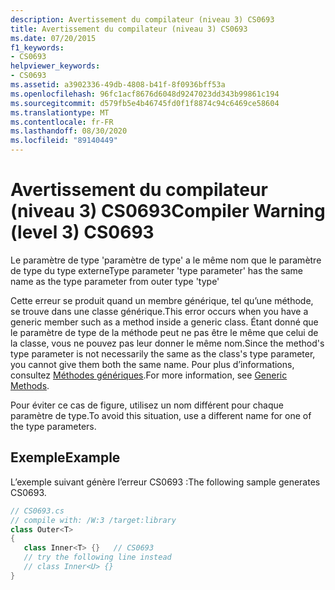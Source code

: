 ```yaml
---
description: Avertissement du compilateur (niveau 3) CS0693
title: Avertissement du compilateur (niveau 3) CS0693
ms.date: 07/20/2015
f1_keywords:
- CS0693
helpviewer_keywords:
- CS0693
ms.assetid: a3902336-49db-4808-b41f-8f0936bff53a
ms.openlocfilehash: 96fc1acf8676d6048d9247023dd343b99861c194
ms.sourcegitcommit: d579fb5e4b46745fd0f1f8874c94c6469ce58604
ms.translationtype: MT
ms.contentlocale: fr-FR
ms.lasthandoff: 08/30/2020
ms.locfileid: "89140449"
---
```

# <a name="compiler-warning-level-3-cs0693"></a><span data-ttu-id="d8e68-103">Avertissement du compilateur (niveau 3) CS0693</span><span class="sxs-lookup"><span data-stu-id="d8e68-103">Compiler Warning (level 3) CS0693</span></span>
<span data-ttu-id="d8e68-104">Le paramètre de type 'paramètre de type' a le même nom que le paramètre de type du type externe</span><span class="sxs-lookup"><span data-stu-id="d8e68-104">Type parameter 'type parameter' has the same name as the type parameter from outer type 'type'</span></span>  
  
 <span data-ttu-id="d8e68-105">Cette erreur se produit quand un membre générique, tel qu’une méthode, se trouve dans une classe générique.</span><span class="sxs-lookup"><span data-stu-id="d8e68-105">This error occurs when you have a generic member such as a method inside a generic class.</span></span> <span data-ttu-id="d8e68-106">Étant donné que le paramètre de type de la méthode peut ne pas être le même que celui de la classe, vous ne pouvez pas leur donner le même nom.</span><span class="sxs-lookup"><span data-stu-id="d8e68-106">Since the method's type parameter is not necessarily the same as the class's type parameter, you cannot give them both the same name.</span></span> <span data-ttu-id="d8e68-107">Pour plus d’informations, consultez [Méthodes génériques](../programming-guide/generics/generic-methods.md).</span><span class="sxs-lookup"><span data-stu-id="d8e68-107">For more information, see [Generic Methods](../programming-guide/generics/generic-methods.md).</span></span>  
  
 <span data-ttu-id="d8e68-108">Pour éviter ce cas de figure, utilisez un nom différent pour chaque paramètre de type.</span><span class="sxs-lookup"><span data-stu-id="d8e68-108">To avoid this situation, use a different name for one of the type parameters.</span></span>  
  
## <a name="example"></a><span data-ttu-id="d8e68-109">Exemple</span><span class="sxs-lookup"><span data-stu-id="d8e68-109">Example</span></span>  
 <span data-ttu-id="d8e68-110">L’exemple suivant génère l’erreur CS0693 :</span><span class="sxs-lookup"><span data-stu-id="d8e68-110">The following sample generates CS0693.</span></span>  
  
```csharp  
// CS0693.cs  
// compile with: /W:3 /target:library  
class Outer<T>  
{  
   class Inner<T> {}   // CS0693  
   // try the following line instead  
   // class Inner<U> {}  
}  
```
